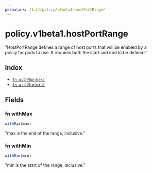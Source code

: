 ```yaml
---
permalink: /1.24/policy/v1beta1/hostPortRange/
---
```


# policy.v1beta1.hostPortRange

"HostPortRange defines a range of host ports that will be enabled by a policy for pods to use.  It requires both the start and end to be defined."

## Index

* [`fn withMax(max)`](#fn-withmax)
* [`fn withMin(min)`](#fn-withmin)

## Fields

### fn withMax

```ts
withMax(max)
```

"max is the end of the range, inclusive."

### fn withMin

```ts
withMin(min)
```

"min is the start of the range, inclusive."